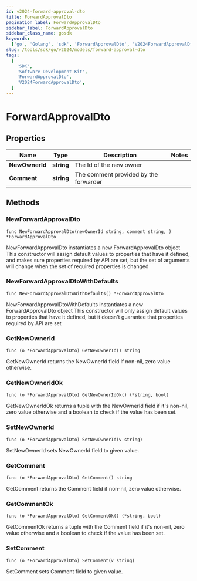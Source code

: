 ```yaml
---
id: v2024-forward-approval-dto
title: ForwardApprovalDto
pagination_label: ForwardApprovalDto
sidebar_label: ForwardApprovalDto
sidebar_class_name: gosdk
keywords:
  ['go', 'Golang', 'sdk', 'ForwardApprovalDto', 'V2024ForwardApprovalDto']
slug: /tools/sdk/go/v2024/models/forward-approval-dto
tags:
  [
    'SDK',
    'Software Development Kit',
    'ForwardApprovalDto',
    'V2024ForwardApprovalDto',
  ]
---
```


# ForwardApprovalDto

## Properties

| Name           | Type       | Description                           | Notes |
| -------------- | ---------- | ------------------------------------- | ----- |
| **NewOwnerId** | **string** | The Id of the new owner               |
| **Comment**    | **string** | The comment provided by the forwarder |

## Methods

### NewForwardApprovalDto

`func NewForwardApprovalDto(newOwnerId string, comment string, ) *ForwardApprovalDto`

NewForwardApprovalDto instantiates a new ForwardApprovalDto object This constructor will assign default values to properties that have it defined, and makes sure properties required by API are set, but the set of arguments will change when the set of required properties is changed

### NewForwardApprovalDtoWithDefaults

`func NewForwardApprovalDtoWithDefaults() *ForwardApprovalDto`

NewForwardApprovalDtoWithDefaults instantiates a new ForwardApprovalDto object This constructor will only assign default values to properties that have it defined, but it doesn't guarantee that properties required by API are set

### GetNewOwnerId

`func (o *ForwardApprovalDto) GetNewOwnerId() string`

GetNewOwnerId returns the NewOwnerId field if non-nil, zero value otherwise.

### GetNewOwnerIdOk

`func (o *ForwardApprovalDto) GetNewOwnerIdOk() (*string, bool)`

GetNewOwnerIdOk returns a tuple with the NewOwnerId field if it's non-nil, zero value otherwise and a boolean to check if the value has been set.

### SetNewOwnerId

`func (o *ForwardApprovalDto) SetNewOwnerId(v string)`

SetNewOwnerId sets NewOwnerId field to given value.

### GetComment

`func (o *ForwardApprovalDto) GetComment() string`

GetComment returns the Comment field if non-nil, zero value otherwise.

### GetCommentOk

`func (o *ForwardApprovalDto) GetCommentOk() (*string, bool)`

GetCommentOk returns a tuple with the Comment field if it's non-nil, zero value otherwise and a boolean to check if the value has been set.

### SetComment

`func (o *ForwardApprovalDto) SetComment(v string)`

SetComment sets Comment field to given value.
